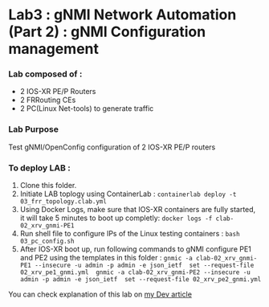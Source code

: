 # Lab3 : gNMI Network Automation (Part 2) : gNMI Configuration management 
### Lab composed of : 
- 2 IOS-XR PE/P Routers
- 2 FRRouting CEs
- 2 PC(Linux Net-tools) to generate traffic

### Lab Purpose
Test gNMI/OpenConfig configuration of 2 IOS-XR PE/P routers 

### To deploy LAB : 
1) Clone this folder.
2) Initiate LAB toplogy using ContainerLab : 
`containerlab deploy -t 03_frr_topology.clab.yml`
3) Using Docker Logs, make sure that IOS-XR containers are fully started, it will take 5 minutes to boot up completly:
`docker logs -f clab-02_xrv_gnmi-PE1`
4) Run shell file to configure IPs of the Linux testing containers : 
`bash 03_pc_config.sh`
5) After IOS-XR boot up, run following commands to gNMI configure PE1 and PE2 using the templates in this folder : 
`
gnmic -a clab-02_xrv_gnmi-PE1 --insecure -u admin -p admin -e json_ietf  set --request-file 02_xrv_pe1_gnmi.yml 
gnmic -a clab-02_xrv_gnmi-PE2 --insecure -u admin -p admin -e json_ietf  set --request-file 02_xrv_pe2_gnmi.yml
`

You can check explanation of this lab on [my Dev article](https://dev.to/amrelhusseiny/gnmi-network-automation-part-2-gnmi-configuration-ciscos-ios-xr-2fhj)